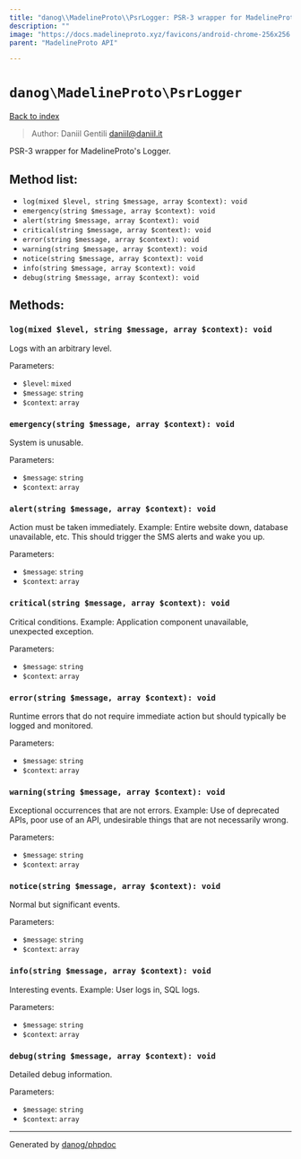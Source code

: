 ```yaml
---
title: "danog\\MadelineProto\\PsrLogger: PSR-3 wrapper for MadelineProto's Logger."
description: ""
image: "https://docs.madelineproto.xyz/favicons/android-chrome-256x256.png"
parent: "MadelineProto API"

---
```

# `danog\MadelineProto\PsrLogger`
[Back to index](../../index.md)

> Author: Daniil Gentili <daniil@daniil.it>  
  

PSR-3 wrapper for MadelineProto's Logger.  




## Method list:
* `log(mixed $level, string $message, array $context): void`
* `emergency(string $message, array $context): void`
* `alert(string $message, array $context): void`
* `critical(string $message, array $context): void`
* `error(string $message, array $context): void`
* `warning(string $message, array $context): void`
* `notice(string $message, array $context): void`
* `info(string $message, array $context): void`
* `debug(string $message, array $context): void`

## Methods:
### `log(mixed $level, string $message, array $context): void`

Logs with an arbitrary level.


Parameters:

* `$level`: `mixed`   
* `$message`: `string`   
* `$context`: `array`   



### `emergency(string $message, array $context): void`

System is unusable.


Parameters:

* `$message`: `string`   
* `$context`: `array`   



### `alert(string $message, array $context): void`

Action must be taken immediately.
Example: Entire website down, database unavailable, etc. This should
trigger the SMS alerts and wake you up.

Parameters:

* `$message`: `string`   
* `$context`: `array`   



### `critical(string $message, array $context): void`

Critical conditions.
Example: Application component unavailable, unexpected exception.

Parameters:

* `$message`: `string`   
* `$context`: `array`   



### `error(string $message, array $context): void`

Runtime errors that do not require immediate action but should typically
be logged and monitored.


Parameters:

* `$message`: `string`   
* `$context`: `array`   



### `warning(string $message, array $context): void`

Exceptional occurrences that are not errors.
Example: Use of deprecated APIs, poor use of an API, undesirable things
that are not necessarily wrong.

Parameters:

* `$message`: `string`   
* `$context`: `array`   



### `notice(string $message, array $context): void`

Normal but significant events.


Parameters:

* `$message`: `string`   
* `$context`: `array`   



### `info(string $message, array $context): void`

Interesting events.
Example: User logs in, SQL logs.

Parameters:

* `$message`: `string`   
* `$context`: `array`   



### `debug(string $message, array $context): void`

Detailed debug information.


Parameters:

* `$message`: `string`   
* `$context`: `array`   



---
Generated by [danog/phpdoc](https://phpdoc.daniil.it)
